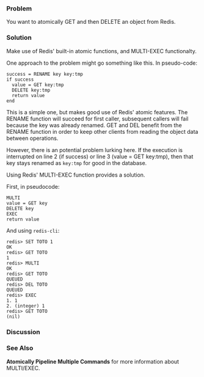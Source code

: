 ### Problem

You want to atomically GET and then DELETE an object from Redis.

### Solution

Make use of Redis' built-in atomic functions, and MULTI-EXEC functionalty.

One approach to the problem might go something like this. In pseudo-code:

	success = RENAME key key:tmp
	if success
	  value = GET key:tmp
	  DELETE key:tmp
	  return value
	end

This is a simple one, but makes good use of Redis' atomic features. The
RENAME function will succeed for first caller, subsequent callers will fail
because the key was already renamed. GET and DEL benefit from the RENAME
function in order to keep other clients from reading the object data between
operations.

However, there is an potential problem lurking here. If the execution is 
interrupted on line 2  (if success) or line 3 (value = GET key:tmp), then 
that key stays renamed as `key:tmp` for good in the database.

Using Redis' MULTI-EXEC function provides a solution. 

First, in pseudocode:

	MULTI
	value = GET key
	DELETE key
	EXEC	
	return value

And using `redis-cli`:

	redis> SET TOTO 1
	OK
	redis> GET TOTO
	1
	redis> MULTI
	OK
	redis> GET TOTO
	QUEUED
	redis> DEL TOTO
	QUEUED
	redis> EXEC
	1. 1
	2. (integer) 1
	redis> GET TOTO
	(nil)


### Discussion

	
### See Also

**Atomically Pipeline Multiple Commands** for more information about MULTI/EXEC.

